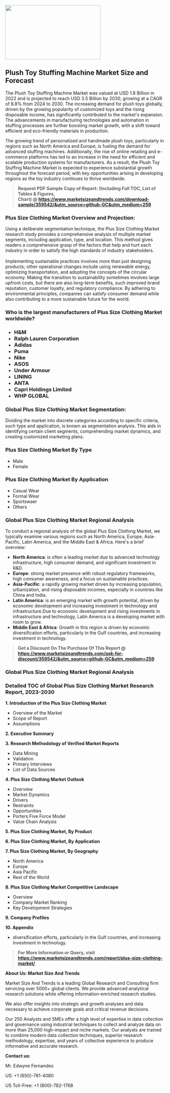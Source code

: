 <p><img class="alignnone size-medium wp-image-20088" src="https://ffe5etoiles.com/wp-content/uploads/2024/12/MST1-300x171.png" alt="" width="300" height="171" /></p><h2>Plush Toy Stuffing Machine Market Size and Forecast</h2><p>The Plush Toy Stuffing Machine Market was valued at USD 1.8 Billion in 2022 and is projected to reach USD 3.5 Billion by 2030, growing at a CAGR of 8.8% from 2024 to 2030. The increasing demand for plush toys globally, driven by the growing popularity of customized toys and the rising disposable income, has significantly contributed to the market's expansion. The advancements in manufacturing technologies and automation in stuffing processes are further boosting market growth, with a shift toward efficient and eco-friendly materials in production.</p><p>The growing trend of personalized and handmade plush toys, particularly in regions such as North America and Europe, is fueling the demand for advanced stuffing machines. Additionally, the rise of online retailing and e-commerce platforms has led to an increase in the need for efficient and scalable production systems for manufacturers. As a result, the Plush Toy Stuffing Machine Market is expected to experience substantial growth throughout the forecast period, with key opportunities arising in developing regions as the toy industry continues to thrive worldwide.</p></p><blockquote id="" class=""><strong>Request PDF Sample Copy of Report: (Including Full TOC, List of Tables &amp; Figures, Chart)&nbsp;@&nbsp;<strong><a href="https://www.marketsizeandtrends.com/download-sample/359542/&utm_source=github-GC&utm_medium=259" target="_blank">https://www.marketsizeandtrends.com/download-sample/359542/&utm_source=github-GC&utm_medium=259</a></strong></strong></blockquote><h3 id="" class="">Plus Size Clothing Market&nbsp;Overview and Projection:</h3><p id="" class="">Using a deliberate segmentation technique, the Plus Size Clothing Market research study provides a comprehensive analysis of multiple market segments, including application, type, and location. This method gives readers a comprehensive grasp of the factors that help and hurt each industry in order to satisfy the high standards of industry stakeholders. <br /> <br />Implementing sustainable practices involves more than just designing products; other operational changes include using renewable energy, optimizing transportation, and adopting the concepts of the circular economy. Making the transition to sustainability sometimes involves large upfront costs, but there are also long-term benefits, such improved brand reputation, customer loyalty, and regulatory compliance. By adhering to environmental principles, companies can satisfy consumer demand while also contributing to a more sustainable future for the world.</p><h3 id="" class="">Who is the largest manufacturers of&nbsp;Plus Size Clothing Market worldwide?</h3><h3 class=""><p><ul><li>H&M </li><li> Ralph Lauren Corporation </li><li> Adidas </li><li> Puma </li><li> Nike </li><li> ASOS </li><li> Under Armour </li><li> LINING </li><li> ANTA </li><li> Capri Holdings Limited </li><li> WHP GLOBAL</li></ul></p></h3><h3 id="" class="">Global&nbsp;Plus Size Clothing Market Segmentation:</h3><p id="" class="">Dividing the market into discrete categories according to specific criteria, such type and application, is known as segmentation analysis. This aids in identifying certain client segments, comprehending market dynamics, and creating customized marketing plans.</p><h3 id="" class="">Plus Size Clothing Market&nbsp;By Type</h3><p><p><ul><li>Male</li><li> Female</p></li></ul></p></p><h3 id="" class="">Plus Size Clothing Market&nbsp;By Application</h3><p class=""><p><ul><li>Casual Wear</li><li> Formal Wear</li><li> Sportswaer</li><li> Others</li></ul></p></p><h3 id="" class="">Global Plus Size Clothing Market Regional Analysis</h3><p id="" class="">To conduct a regional analysis of the global Plus Size Clothing Market, we typically examine various regions such as North America, Europe, Asia-Pacific, Latin America, and the Middle East &amp; Africa. Here's a brief overview:</p><ul><li><strong>North America</strong>: is often a leading market due to advanced technology infrastructure, high consumer demand, and significant investment in R&amp;D.</li><li><strong>Europe</strong>: strong market presence with robust regulatory frameworks, high consumer awareness, and a focus on sustainable practices.</li><li><strong>Asia-Pacific</strong>: a rapidly growing market driven by increasing population, urbanization, and rising disposable incomes, especially in countries like China and India.</li><li><strong>Latin America</strong>: is an emerging market with growth potential, driven by economic development and increasing investment in technology and infrastructure.Due to economic development and rising investments in infrastructure and technology, Latin America is a developing market with room to grow.</li><li><strong>Middle East &amp; Africa</strong>: Growth in this region is driven by economic diversification efforts, particularly in the Gulf countries, and increasing investment in technology.</li></ul><blockquote id="" class=""><strong>Get a Discount On The Purchase Of This Report @ <strong><a href="https://www.marketsizeandtrends.com/ask-for-discount/359542/&utm_source=github-GC&utm_medium=259" target="_blank">https://www.marketsizeandtrends.com/ask-for-discount/359542/&utm_source=github-GC&utm_medium=259</a></strong></strong></blockquote><h3 id="" class="">Global Plus Size Clothing Market Regional Analysis</h3><h3 id="" class="">Detailed TOC of Global Plus Size Clothing Market Research Report, 2023-2030</h3><p id="" class=""><strong>1. Introduction of the Plus Size Clothing Market</strong></p><ul><li>Overview of the Market</li><li>Scope of Report</li><li>Assumptions</li></ul><p id="" class=""><strong>2. Executive Summary</strong></p><p id="" class=""><strong>3. Research Methodology of Verified Market Reports</strong></p><ul><li>Data Mining</li><li>Validation</li><li>Primary Interviews</li><li>List of Data Sources</li></ul><p id="" class=""><strong>4. Plus Size Clothing Market Outlook</strong></p><ul><li>Overview</li><li>Market Dynamics</li><li>Drivers</li><li>Restraints</li><li>Opportunities</li><li>Porters Five Force Model</li><li>Value Chain Analysis</li></ul><p id="" class=""><strong>5. Plus Size Clothing Market, By Product</strong></p><p id="" class=""><strong>6. Plus Size Clothing Market, By Application</strong></p><p id="" class=""><strong>7. Plus Size Clothing Market, By Geography</strong></p><ul><li>North America</li><li>Europe</li><li>Asia Pacific</li><li>Rest of the World</li></ul><p id="" class=""><strong>8. Plus Size Clothing Market Competitive Landscape</strong></p><ul><li>Overview</li><li>Company Market Ranking</li><li>Key Development Strategies</li></ul><p id="" class=""><strong>9. Company Profiles</strong></p><p id="" class=""><strong>10. Appendix</strong></p><ul><li>diversification efforts, particularly in the Gulf countries, and increasing investment in technology.</li></ul><blockquote id="" class=""><strong>For More Information or Query, visit <strong><strong><a href="https://www.marketsizeandtrends.com/report/plus-size-clothing-market/" target="_blank">https://www.marketsizeandtrends.com/report/plus-size-clothing-market/</a></strong></strong></strong></blockquote><p id="" class=""><strong>About Us: Market Size And Trends</strong></p><p id="" class="">Market Size And Trends is a leading Global Research and Consulting firm servicing over 5000+ global clients. We provide advanced analytical research solutions while offering information-enriched research studies.</p><p id="" class="">We also offer insights into strategic and growth analyses and data necessary to achieve corporate goals and critical revenue decisions.</p><p id="" class="">Our 250 Analysts and SMEs offer a high level of expertise in data collection and governance using industrial techniques to collect and analyze data on more than 25,000 high-impact and niche markets. Our analysts are trained to combine modern data collection techniques, superior research methodology, expertise, and years of collective experience to produce informative and accurate research.</p><p id="" class=""><strong>Contact us:</strong></p><p id="" class="">Mr. Edwyne Fernandes</p><p id="" class="">US: +1 (650)-781-4080</p><p id="" class="">US Toll-Free: +1 (800)-782-1768</p>

